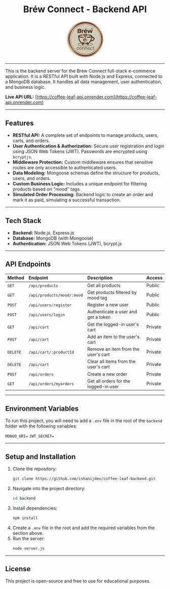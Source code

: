 <h1 align="center">Bréw Connect - Backend API</h1>

<p align="center">
  <img src="logo2.png" alt="Bréw Connect Logo" width="150">
</p>

---

This is the backend server for the Bréw Connect full-stack e-commerce application. It is a RESTful API built with Node.js and Express, connected to a MongoDB database. It handles all data management, user authentication, and business logic.

**Live API URL:** [https://coffee-leaf-api.onrender.com](https://coffee-leaf-api.onrender.com) 

---

## Features

* **RESTful API:** A complete set of endpoints to manage products, users, carts, and orders.
* **User Authentication & Authorization:** Secure user registration and login using JSON Web Tokens (JWT). Passwords are encrypted using `bcryptjs`.
* **Middleware Protection:** Custom middleware ensures that sensitive routes are only accessible to authenticated users.
* **Data Modeling:** Mongoose schemas define the structure for products, users, and orders.
* **Custom Business Logic:** Includes a unique endpoint for filtering products based on "mood" tags.
* **Simulated Order Processing:** Backend logic to create an order and mark it as paid, simulating a successful transaction.

---

## Tech Stack

* **Backend:** Node.js, Express.js
* **Database:** MongoDB (with Mongoose)
* **Authentication:** JSON Web Tokens (JWT), bcrypt.js
---

## API Endpoints

| Method | Endpoint                    | Description                           | Access    |
| :----- | :-------------------------- | :------------------------------------ | :-------- |
| `GET`  | `/api/products`             | Get all products                      | Public    |
| `GET`  | `/api/products/mood/:mood`  | Get products filtered by mood tag     | Public    |
| `POST` | `/api/users/register`       | Register a new user                   | Public    |
| `POST` | `/api/users/login`          | Authenticate a user and get a token   | Public    |
| `GET`  | `/api/cart`                 | Get the logged-in user's cart         | Private   |
| `POST` | `/api/cart`                 | Add an item to the user's cart        | Private   |
| `DELETE`| `/api/cart/:productId`      | Remove an item from the user's cart   | Private   |
| `DELETE`| `/api/cart`                 | Clear all items from the user's cart  | Private   |
| `POST` | `/api/orders`               | Create a new order                    | Private   |
| `GET`  | `/api/orders/myorders`      | Get all orders for the logged-in user | Private   |

---

## Environment Variables

To run this project, you will need to add a `.env` file in the root of the `backend` folder with the following variables:

`MONGO_URI=`
`JWT_SECRET=`

---

## Setup and Installation

1.  Clone the repository:
    ```bash
    git clone https://github.com/ishanijdev/coffee-leaf-backend.git
    ```
2.  Navigate into the project directory:
    ```bash
    cd backend
    ```
3.  Install dependencies:
    ```bash
    npm install
    ```
4.  Create a `.env` file in the root and add the required variables from the section above.
5.  Run the server:
    ```bash
    node server.js
    ```
    
---

## License 

This project is open-source and free to use for educational purposes.